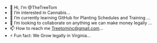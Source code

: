 - 👋 Hi, I’m @TheTreeTom
- 👀 I’m interested in Cannabis...
- 🌱 I’m currently learning GitHub for Planting Schedules and Training ...
- 💞️ I’m looking to collaborate on anything we can make money legally ...
- 📫 How to reach me Treetominc@gmail.com...
- ⚡ Fun fact:  We Grow legally in Virginia...

<!---
TheTreeTom/TheTreeTom is a ✨ special ✨ repository because its `README.md` (this file) appears on your GitHub profile.
You can click the Preview link to take a look at your changes.
--->
